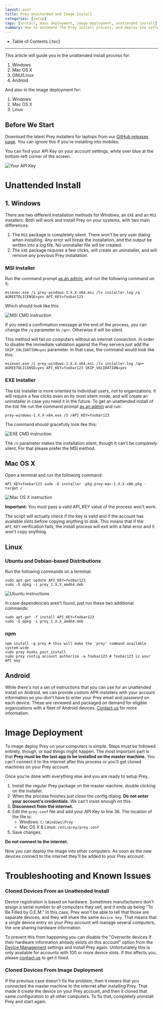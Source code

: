 ```yaml
---
layout: post
title: Prey Unattended and Image Install
categories: [setup]
tags: [install, mass deployment, image deployment, unattended install]
summary: How to automate the Prey install process, and deploy the software on a fleet of devices.  
---
```

* Table of Contents
{:toc}
* * *

This article will guide you in the unattended install process for:

1. Windows
2. Mac OS X
3. GNU/Linux
4. Android

And also in the image deployment for:

1. Windows
2. Mac OS X
3. Linux

## Before We Start

Download the latest Prey installers for laptops from our [GitHub releases page][prey-node-releases]. You can ignore this if you're installing into mobiles.

You can find your API Key on your account settings, white over blue at the bottom-left corner of the screen.

![Your API Key](/_images/2015-03-26-prey-unattended-install-for-mass-deployment-1.png)

# Unattended Install

## 1. Windows    

There are two different installation methods for Windows, an `EXE` and an `MSI` installers. Both will work and install Prey on your systems, with two main differences.

1. The `MSI` package is completely silent. There won't be any user dialog when installing. Any error will break the installation, and the output be written into a log file. No uninstaller file will be created.
2. The `EXE` package requires a few clicks, will create an uninstaller, and will remove any previous Prey installation.

### MSI Installer

Run the command prompt [as an admin][admin-cmd], and run the following command on it:

    msiexec.exe /i prey-windows-1.X.X-x64.msi /lv installer.log /q AGREETOLICENSE=yes API_KEY=foobar123

Which should look like this:

![MSI CMD instruction](/_images/2015-03-26-prey-unattended-install-for-mass-deployment-2.png)

If you need a confirmation message at the end of the process, you can change the `/q` parameter to `/qn+`. Otherwise it will be silent.

This method will fail on computers without an internet connection. In order to disable the immediate validation against the Prey servers just add the `SKIP_VALIDATION=yes` parameter. In that case, the command would look like this:

    msiexec.exe /i prey-windows-1.X.X-x64.msi /lv installer.log /qn+ AGREETOLICENSE=yes API_KEY=foobar123 SKIP_VALIDATION=yes

### EXE Installer

The `EXE` installer is more oriented to individual users, not to organizations. It will require a few clicks even on its most silent mode, and will create an uninstaller in case you need it in the future. To get an unattended install of the `EXE` file run the command prompt [as an admin][admin-cmd] and run:

    prey-windows-1.X.X-x64.exe /S /API_KEY=foobar123

The command should gracefully look like this:

![EXE CMD instruction](/_images/2015-03-26-prey-unattended-install-for-mass-deployment-3.png)

The `/S` parameter makes the installation silent, though it can't be *completely* silent. For that please prefer the MSI method.

## Mac OS X

Open a terminal and run the following command:

    API_KEY=foobar123 sudo -E installer -pkg prey-mac-1.X.X-x86.pkg -target /

![Mac OS X instruction](/_images/2015-03-26-prey-unattended-install-for-mass-deployment-4.png)

**Important:** You *must* pass a valid API_KEY value of the process won't work.

The script will actually check if the key is valid and if the account has available slots before copying anything to disk. This means that if the `API_KEY` verification fails, the install process will exit with a fatal error and it won't copy anything.

## Linux

### Ubuntu and Debian-based Distributions

Run the following commands on a terminal:

    sudo apt-get update API_KEY=foobar123
    sudo -E dpkg -i prey_1.X.X_amd64.deb

![Ubuntu instructions](/_images/2015-03-26-prey-unattended-install-for-mass-deployment-5.png)

In case dependencies aren't found, just run these two additional commands:

    sudo apt-get -f install API_KEY=foobar123
    sudo -E dpkg -i prey_1.X.X_amd64.deb

### npm

    npm install -g prey # this will make the 'prey' command available system-wide
    sudo prey hooks post_install
    sudo prey config account authorize -a foobar123 # foobar123 is your API key

## Android

While there's not a set of instructions that you can use for an unattended install on Android, we can provide custom APK installers with your account information so you don't have to enter your Prey email and password on each device. These are reviewed and packaged on demand for eligible organizations with a fleet of Android devices. [Contact us][contact-form] for more information.

# Image Deployment

To image deploy Prey on your computers is simple. Steps must be followed entirely, though, or bad things might happen. The most important part is that **Prey must be the last app to be installed on the master machine.** You can't connect it to the internet after this process or you'll get cloned machines on your Prey account.

Once you're done with everything else and you are ready to setup Prey,
 
1. Install the regular Prey package on the master machine, double clicking on the installer.
2. When the process finishes just close the config dialog. **Do not enter your account's credentials.** We can't insist enough on this.
3. **Disconnect from the internet.**
4. Edit the `prey.conf` file and add your API Key to line 36. The location of the file is:
	- Windows: `C:\Windows\Prey`
	- Mac OS X & Linux: `/etc/prey/prey.conf`
5. Save changes.

**Do not connect to the internet.**

Now you can deploy the image into other computers. As soon as the new devices connect to the internet they'll be added to your Prey account.

# Troubleshooting and Known Issues

### Cloned Devices From an Unattended Install

Device registration is based on hardware. Sometimes manufacturers don't assign a serial number to all computers they sell, and it ends up being "To Be Filled by O.E.M." In this case, Prey won't be able to tell that those are separate devices, and they will share the same `device key`. That means that a single device entry on your Prey account will manage several computers, the one sharing hardware information.

To prevent this from happening you can disable the "Overwrite devices if their hardware information already exists on this account" option from the [Device Management][device-management] settings and install Prey again. Unfortunately this is only available for accounts with 100 or more device slots. If this affects you, please [contact us][contact-form] to get it fixed.

### Cloned Devices From Image Deployment

If the previous case doesn't fix the problem, then it means that you connected the master machine to the internet after installing Prey. That made it create the device on your Prey account, and then it cloned that same configuration to all other computers. To fix that, completely uninstall Prey and start again.

[support-home]: # "Prey Support"
[prey-account]: https://panel.preyproject.com/ "Prey account"
[download]: https://preyproject.com/download "Download Prey"
[recoveries]: https://preyproject.com/blog/cat/recoveries "Prey recovery stories"
[recommended-settings]: # "Prey recommended settings"
[sign-up]: https://panel.preyproject.com/signup "Signup to Prey"
[appstore]: https://itunes.apple.com/app/id456755037 "Prey for iPhone, iPad, and iPod"
[google-play]: https://play.google.com/store/apps/details?id=com.prey "Prey for Android"
[contact-form]: # "Prey contact"
[plans]: https://preyproject.com/plans "Prey Pro"
[subscribe]: https://panel.preyproject.com/settings/account "Subscribe to Prey"
[business]: https://preyproject.com/business/ "Prey for Business"
[education]: https://preyproject.com/education/ "Prey for Education"
[prey-node-releases]: https://github.com/prey/prey-node-client/releases
[admin-cmd]: https://www.youtube.com/watch?v=EohzkYPV6nI
[device-management]: https://panel.preyproject.com/settings/devices